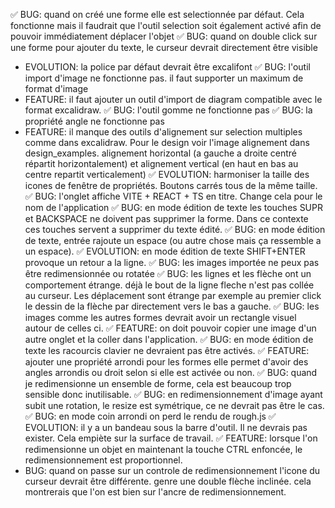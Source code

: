 ✅ BUG: quand on créé une forme elle est selectionnée par défaut. Cela fonctionne mais il faudrait que l'outil selection soit également activé afin de pouvoir immédiatement déplacer l'objet
✅ BUG: quand on double click sur une forme pour ajouter du texte, le curseur devrait directement être visible
- EVOLUTION: la police par défaut devrait être excalifont
✅ BUG: l'outil import d'image ne fonctionne pas. il faut supporter un maximum de format d'image
- FEATURE: il faut ajouter un outil d'import de diagram compatible avec le format excalidraw. 
✅ BUG: l'outil gomme ne fonctionne pas
✅ BUG: la propriété angle ne fonctionne pas
- FEATURE: il manque des outils d'alignement sur selection multiples comme dans excalidraw. Pour le design voir l'image alignement dans design_examples. alignement horizontal (a gauche a droite centré répartit horizontalement) et alignement vertical (en haut en bas au centre repartit verticalement)
✅ EVOLUTION: harmoniser la taille des icones de fenêtre de propriétés. Boutons carrés tous de la même taille.
✅ BUG: l'onglet affiche VITE + REACT + TS en titre. Change cela pour le nom de l'application
✅ BUG: en mode édition de texte les touches SUPR et BACKSPACE ne doivent pas supprimer la forme. Dans ce contexte ces touches servent a supprimer du texte édité. 
✅ BUG: en mode édition de texte, entrée rajoute un espace (ou autre chose mais ça ressemble a un espace).
✅ EVOLUTION: en mode édition de texte SHIFT+ENTER provoque un retour a la ligne. 
✅ BUG: les images importée ne peux pas être redimensionnée ou rotatée 
✅ BUG: les lignes et les flèche ont un comportement étrange. déjà le bout de la ligne fleche n'est pas collée au curseur. Les déplacement sont étrange par exemple au premier click le dessin de la flèche par directement vers le bas a gauche. 
✅ BUG: les images comme les autres formes devrait avoir un rectangle visuel autour de celles ci. 
✅ FEATURE: on doit pouvoir copier une image d'un autre onglet et la coller dans l'application.
✅ BUG: en mode édition de texte les racourcis clavier ne devraient pas être activés. 
✅ FEATURE: ajouter une propriété arrondi pour les formes elle permet d'avoir des angles arrondis ou droit selon si elle est activée ou non. 
✅ BUG: quand je redimensionne un ensemble de forme, cela est beaucoup trop sensible donc inutilisable. 
✅ BUG: en redimensionnement d'image ayant subit une rotation, le resize est symétrique, ce ne devrait pas être le cas.
✅ BUG: en mode coin arrondi on perd le rendu de rough.js
✅ EVOLUTION: il y a un bandeau sous la barre d'outil. Il ne devrais pas exister. Cela empiète sur la surface de travail. 
✅ FEATURE: lorsque l'on redimensionne un objet en maintenant la touche CTRL enfoncée, le redimensionnement est proportionnel. 
- BUG: quand on passe sur un controle de redimensionnement l'icone du curseur devrait être différente. genre une double flèche inclinée. cela montrerais que l'on est bien sur l'ancre de redimensionnement. 